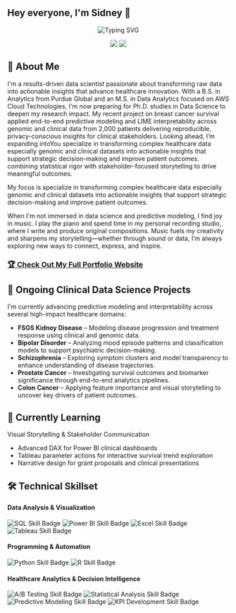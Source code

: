 ## Hey everyone, I'm Sidney 👋

<div align="center">
  <!--  You can customize the typing text in the "lines=" section of the URL below -->
  <!--  For an ampersand (&), use &amp; (e.g., Analytics+%26+Optimization) -->
  <img src="https://readme-typing-svg.herokuapp.com?font=Fira+Code&pause=1000&color=2E9EF7&center=true&vCenter=true&width=435&lines=Data+Scientist+%7C+Healthcare+Analytics+Decision+Intelligence;Turning+Data+into+Actionable+Insights" alt="Typing SVG" />
</div>

<!-- 🔗 Update these links with your own social media and contact information -->
<p align="center">
  <a href="https://linkedin.com/in/sidneyreynaud"><img src="https://img.shields.io/badge/LinkedIn-Connect-blue?style=for-the-badge&logo=linkedin"></a>
  <a href="mailto:sjreynaud@gmail.com"><img src="https://img.shields.io/badge/Email-Contact-green?style=for-the-badge&logo=gmail"></a>
</p>

## 🚀 About Me 

I'm a results-driven data scientist passionate about transforming raw data into actionable insights that advance healthcare innovation. With a B.S. in Analytics from Purdue Global and an M.S. in Data Analytics focused on AWS Cloud Technologies, I'm now preparing for Ph.D. studies in Data Science to deepen my research impact. My recent project on breast cancer survival applied end-to-end predictive modeling and LIME interpretability across genomic and clinical data from 2,000 patients delivering reproducible, privacy-conscious insights for clinical stakeholders. Looking ahead, I’m expanding intoYou specialize in transforming complex healthcare data especially genomic and clinical datasets into actionable insights that support strategic decision-making and improve patient outcomes. combining statistical rigor with stakeholder-focused storytelling to drive meaningful outcomes.

My focus is specialize in transforming complex healthcare data especially genomic and clinical datasets into actionable insights that support strategic decision-making and improve patient outcomes.

When I'm not immersed in data science and predictive modeling, I find joy in music. I play the piano and spend time in my personal recording studio, where I write and produce original compositions. Music fuels my creativity and sharpens my storytelling—whether through sound or data, I’m always exploring new ways to connect, express, and inspire.

<!-- 🌐 Replace "your-username" with your actual GitHub username -->
### [🏆 Check Out My Full Portfolio Website](https://sjreynaud.github.io/)
      

## 🧪 Ongoing Clinical Data Science Projects

I'm currently advancing predictive modeling and interpretability across several high-impact healthcare domains:

- **FSGS Kidney Disease** – Modeling disease progression and treatment response using clinical and genomic data.
- **Bipolar Disorder** – Analyzing mood episode patterns and classification models to support psychiatric decision-making.
- **Schizophrenia** – Exploring symptom clusters and model transparency to enhance understanding of disease trajectories.
- **Prostate Cancer** – Investigating survival outcomes and biomarker significance through end-to-end analytics pipelines.
- **Colon Cancer** – Applying feature importance and visual storytelling to uncover key drivers of patient outcomes.

## 🌱 Currently Learning 

Visual Storytelling & Stakeholder Communication
- Advanced DAX for Power BI clinical dashboards
- Tableau parameter actions for interactive survival trend exploration
- Narrative design for grant proposals and clinical presentations

## 🛠️ Technical Skillset

<!-- This section uses Shields.io badges. You can customize them or create your own!-->

#### Data Analysis & Visualization
<p>
  <!-- 💡 Go to Shields.io to create your own badges -->
  <img src="https://img.shields.io/badge/SQL-Intermediate-4479A1?style=flat&logo=mysql&logoColor=white" alt="SQL Skill Badge">
  <img src="https://img.shields.io/badge/Power%20BI-Advanced-F2C811?style=flat&logo=powerbi&logoColor=black" alt="Power BI Skill Badge">
  <img src="https://img.shields.io/badge/Excel-Expert-217346?style=flat&logo=microsoft-excel&logoColor=white" alt="Excel Skill Badge">
  <img src="https://img.shields.io/badge/Tableau-Advanced-E97627?style=flat&logo=tableau&logoColor=white" alt="Tableau Skill Badge">
</p>

#### Programming & Automation
<p>
  <img src="https://img.shields.io/badge/Python-Advanced-3776AB?style=flat&logo=python&logoColor=white" alt="Python Skill Badge">
  <img src="https://img.shields.io/badge/R-Intermediate-276DC3?style=flat&logo=r&logoColor=white" alt="R Skill Badge">
</p>

#### Healthcare Analytics & Decision Intelligence
<p>
  <img src="https://img.shields.io/badge/A%2FB%20Testing-Experienced-FF6B6B?style=flat" alt="A/B Testing Skill Badge">
  <img src="https://img.shields.io/badge/Statistical%20Analysis-Experienced-4ECDC4?style=flat" alt="Statistical Analysis Skill Badge">
  <img src="https://img.shields.io/badge/Predictive%20Modeling-Intermediate-45B7D1?style=flat" alt="Predictive Modeling Skill Badge">
  <img src="https://img.shields.io/badge/KPI%20Development-Expert-96CEB4?style=flat" alt="KPI Development Skill Badge">
</p>
